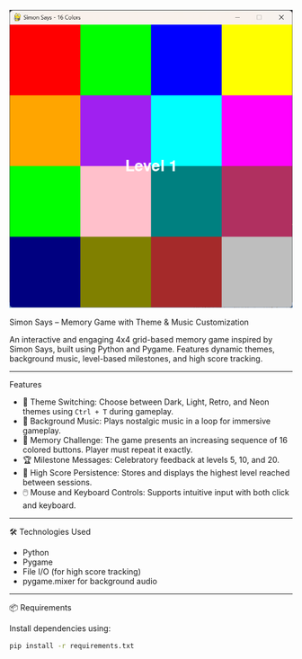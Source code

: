 ![Game Preview](screenshot.png.png)

Simon Says – Memory Game with Theme & Music Customization

An interactive and engaging 4x4 grid-based memory game inspired by Simon Says, built using Python and Pygame. Features dynamic themes, background music, level-based milestones, and high score tracking.

---

  Features

- 🎨 Theme Switching: Choose between Dark, Light, Retro, and Neon themes using `Ctrl + T` during gameplay.
- 🎵 Background Music: Plays nostalgic music in a loop for immersive gameplay.
- 🧠 Memory Challenge: The game presents an increasing sequence of 16 colored buttons. Player must repeat it exactly.
- 🏆 Milestone Messages: Celebratory feedback at levels 5, 10, and 20.
- 💾 High Score Persistence: Stores and displays the highest level reached between sessions.
- 🖱️ Mouse and Keyboard Controls: Supports intuitive input with both click and keyboard.

---

 🛠️ Technologies Used

- Python
- Pygame
- File I/O (for high score tracking)
- pygame.mixer for background audio

---

 📦 Requirements

Install dependencies using:

```bash
pip install -r requirements.txt
